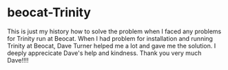 beocat-Trinity
==============
This is just my history how to solve the problem when I faced any problems for Trinity run at Beocat.
When I had problem for installation and running Trinity at Beocat, Dave Turner helped me a lot and gave me the solution. 
I deeply apprecicate Dave's help and kindness. 
Thank you very much Dave!!!!
